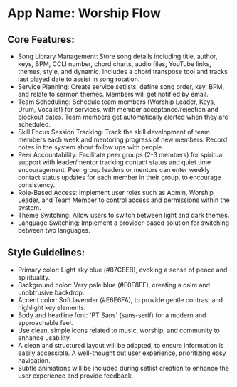 # **App Name**: Worship Flow

## Core Features:

- Song Library Management: Store song details including title, author, keys, BPM, CCLI number, chord charts, audio files, YouTube links, themes, style, and dynamic. Includes a chord transpose tool and tracks last played date to assist in song rotation.
- Service Planning: Create service setlists, define song order, key, BPM, and relate to sermon themes. Members will get notified by email.
- Team Scheduling: Schedule team members (Worship Leader, Keys, Drum, Vocalist) for services, with member acceptance/rejection and blockout dates. Team members get automatically alerted when they are scheduled.
- Skill Focus Session Tracking: Track the skill development of team members each week and mentoring progress of new members. Record notes in the system about follow ups with people.
- Peer Accountability: Facilitate peer groups (2-3 members) for spiritual support with leader/mentor tracking contact status and quiet time encouragement. Peer group leaders or mentors can enter weekly contact status updates for each member in their group, to encourage consistency.
- Role-Based Access: Implement user roles such as Admin, Worship Leader, and Team Member to control access and permissions within the system.
- Theme Switching: Allow users to switch between light and dark themes.
- Language Switching: Implement a provider-based solution for switching between two languages.

## Style Guidelines:

- Primary color: Light sky blue (#87CEEB), evoking a sense of peace and spirituality.
- Background color: Very pale blue (#F0F8FF), creating a calm and unobtrusive backdrop.
- Accent color: Soft lavender (#E6E6FA), to provide gentle contrast and highlight key elements.
- Body and headline font: 'PT Sans' (sans-serif) for a modern and approachable feel.
- Use clean, simple icons related to music, worship, and community to enhance usability.
- A clean and structured layout will be adopted, to ensure information is easily accessible. A well-thought out user experience, prioritizing easy navigation.
- Subtle animations will be included during setlist creation to enhance the user experience and provide feedback.
